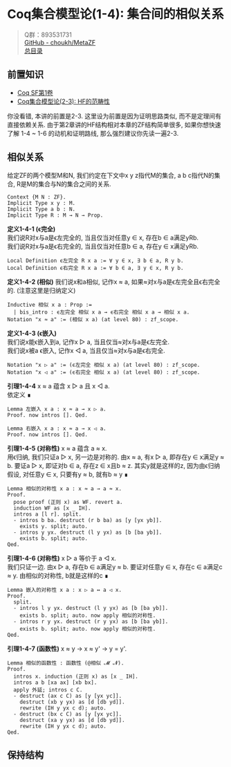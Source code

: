 # Coq集合模型论(1-4): 集合间的相似关系

> Q群：893531731  
> [GitHub - choukh/MetaZF](https://github.com/choukh/MetaZF)  
> [总目录](https://zhuanlan.zhihu.com/p/524446016)

## 前置知识
- [Coq SF第1卷](https://coq-zh.github.io/SF-zh/lf-current/toc.html)
- [Coq集合模型论(2-3): HF的范畴性](https://zhuanlan.zhihu.com/p/526565639)  

你没看错, 本讲的前置是2-3. 这里设为前置是因为证明思路类似, 而不是定理间有直接依赖关系. 由于第2章讲的HF结构相对本章的ZF结构简单很多, 如果你想快速了解 1-4 ~ 1-6 的动机和证明路线, 那么强烈建议你先读一遍2-3.

## 相似关系
给定ZF的两个模型M和N, 我们约定在下文中x y z指代M的集合, a b c指代N的集合, R是M的集合与N的集合之间的关系.
```Coq
Context {M N : ZF}.
Implicit Type x y : M.
Implicit Type a b : N.
Implicit Type R : M → N → Prop.
```

**定义1-4-1 (ϵ完全)**  
我们说R对x与a是ϵ左完全的, 当且仅当对任意y ∈ x, 存在b ∈ a满足yRb.  
我们说R对x与a是ϵ右完全的, 当且仅当对任意b ∈ a, 存在y ∈ x满足yRb.  


```Coq
Local Definition ϵ左完全 R x a := ∀ y ∈ x, ∃ b ∈ a, R y b.
Local Definition ϵ右完全 R x a := ∀ b ∈ a, ∃ y ∈ x, R y b.
```

**定义1-4-2 (相似)** 我们说x和a相似, 记作x ≈ a, 如果≈对x与a是ϵ左完全且ϵ右完全的. (注意这里是归纳定义)  
```Coq
Inductive 相似 x a : Prop := 
  | bis_intro : ϵ左完全 相似 x a → ϵ右完全 相似 x a → 相似 x a.
Notation "x ≈ a" := (相似 x a) (at level 80) : zf_scope.
```

**定义1-4-3 (ϵ嵌入)**  
我们说x能ϵ嵌入到a, 记作x ▷ a, 当且仅当≈对x与a是ϵ左完全.  
我们说x被a ϵ嵌入, 记作x ◁ a, 当且仅当≈对x与a是ϵ右完全.  

```Coq
Notation "x ▷ a" := (ϵ左完全 相似 x a) (at level 80) : zf_scope.
Notation "x ◁ a" := (ϵ右完全 相似 x a) (at level 80) : zf_scope.
```

**引理1-4-4** x ≈ a 蕴含 x ▷ a 且 x ◁ a.  
依定义 ∎

```Coq
Lemma 左嵌入 x a : x ≈ a → x ▷ a.
Proof. now intros []. Qed.

Lemma 右嵌入 x a : x ≈ a → x ◁ a.
Proof. now intros []. Qed.
```

**引理1-4-5 (对称性)** x ≈ a 蕴含 a ≈ x.  
用ϵ归纳, 我们只证a ▷ x, 另一边是对称的. 由x ≈ a, 有x ▷ a, 即存在y ∈ x满足y ≈ b. 要证a ▷ x, 即证对b ∈ a, 存在z ∈ x且b ≈ z. 其实y就是这样的z, 因为由ϵ归纳假设, 对任意y ∈ x, 只要有y ≈ b, 就有b ≈ y ∎

```Coq
Lemma 相似的对称性 x a : x ≈ a → a ≈ x.
Proof.
  pose proof (正则 x) as WF. revert a.
  induction WF as [x _ IH].
  intros a [l r]. split.
  - intros b ba. destruct (r b ba) as [y [yx yb]].
    exists y. split; auto.
  - intros y yx. destruct (l y yx) as [b [ba yb]].
    exists b. split; auto.
Qed.
```

**引理1-4-6 (对称性)** x ▷ a 等价于 a ◁ x.  
我们只证一边. 由x ▷ a, 存在b ∈ a满足y ≈ b. 要证对任意y ∈ x, 存在c ∈ a满足c ≈ y. 由相似的对称性, b就是这样的c ∎

```Coq
Lemma 嵌入的对称性 x a : x ▷ a ↔ a ◁ x.
Proof.
  split.
  - intros l y yx. destruct (l y yx) as [b [ba yb]].
    exists b. split; auto. now apply 相似的对称性.
  - intros r y yx. destruct (r y yx) as [b [ba yb]].
    exists b. split; auto. now apply 相似的对称性.
Qed.
```


**引理1-4-7 (函数性)** x ≈ y → x ≈ y' → y = y'.  


```Coq
Lemma 相似的函数性 : 函数性 (@相似 𝓜 𝓝).
Proof.
  intros x. induction (正则 x) as [x _ IH].
  intros a b [xa ax] [xb bx].
  apply 外延; intros c C.
  - destruct (ax c C) as [y [yx yc]].
    destruct (xb y yx) as [d [db yd]].
    rewrite (IH y yx c d); auto.
  - destruct (bx c C) as [y [yx yc]].
    destruct (xa y yx) as [d [db yd]].
    rewrite (IH y yx c d); auto.
Qed.
```

## 保持结构


